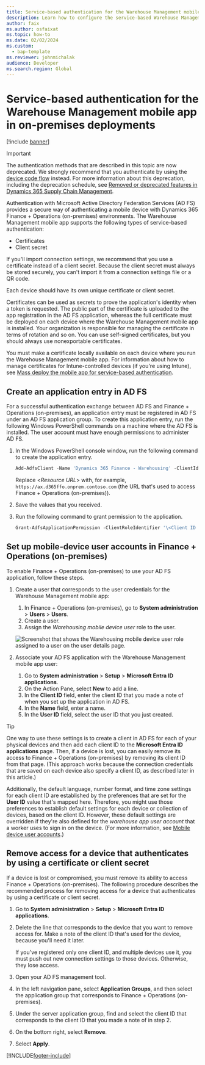 ```yaml
---
title: Service-based authentication for the Warehouse Management mobile app in on-premises deployments
description: Learn how to configure the service-based Warehouse Management mobile app to connect to your Microsoft Dynamics 365 Finance + Operations (on-premises) environment.
author: faix
ms.author: osfaixat
ms.topic: how-to
ms.date: 02/02/2024
ms.custom: 
  - bap-template
ms.reviewer: johnmichalak
audience: Developer
ms.search.region: Global
---
```


# Service-based authentication for the Warehouse Management mobile app in on-premises deployments

[!include [banner](../includes/banner.md)]

> [!IMPORTANT]
> The authentication methods that are described in this topic are now deprecated. We strongly recommend that you authenticate by using the [device code flow](warehousing-onprem-serviceauth.md) instead. For more information about this deprecation, including the deprecation schedule, see [Removed or deprecated features in Dynamics 365 Supply Chain Management](../../../supply-chain/get-started/removed-deprecated-features-scm-updates.md).

Authentication with Microsoft Active Directory Federation Services (AD&nbsp;FS) provides a secure way of authenticating a mobile device with Dynamics 365 Finance + Operations (on-premises) environments. The Warehouse Management mobile app supports the following types of service-based authentication:

- Certificates
- Client secret

If you'll import connection settings, we recommend that you use a certificate instead of a client secret. Because the client secret must always be stored securely, you can't import it from a connection settings file or a QR code.

Each device should have its own unique certificate or client secret.

Certificates can be used as secrets to prove the application's identity when a token is requested. The public part of the certificate is uploaded to the app registration in the AD&nbsp;FS application, whereas the full certificate must be deployed on each device where the Warehouse Management mobile app is installed. Your organization is responsible for managing the certificate in terms of rotation and so on. You can use self-signed certificates, but you should always use nonexportable certificates.

You must make a certificate locally available on each device where you run the Warehouse Management mobile app. For information about how to manage certificates for Intune-controlled devices (if you're using Intune), see [Mass deploy the mobile app for service-based authentication](../../../supply-chain/warehousing/warehouse-app-intune.md).

## Create an application entry in AD FS

For a successful authentication exchange between AD&nbsp;FS and Finance + Operations (on-premises), an application entry must be registered in AD&nbsp;FS under an AD&nbsp;FS application group. To create this application entry, run the following Windows PowerShell commands on a machine where the AD&nbsp;FS is installed. The user account must have enough permissions to administer AD&nbsp;FS.

1. In the Windows PowerShell console window, run the following command to create the application entry.

    ```powershell
    Add-AdfsClient -Name 'Dynamics 365 Finance - Warehousing' -ClientId ([guid]::NewGuid()) -ClientType Confidential -GenerateClientSecret -RedirectUri '\<Resource URL\>' 
    ```

    Replace \<*Resource URL*\> with, for example, `https://ax.d365ffo.onprem.contoso.com` (the URL that's used to access Finance + Operations (on-premises)).

1. Save the values that you received.
1. Run the following command to grant permission to the application.

    ```powershell
    Grant-AdfsApplicationPermission -ClientRoleIdentifier '\<Client ID received in previous steps\>' -ServerRoleIdentifier '\<Resource URL\>' -ScopeNames 'openid'
    ```

## <a name="user-azure-ad"></a>Set up mobile-device user accounts in Finance + Operations (on-premises)

To enable Finance + Operations (on-premises) to use your AD&nbsp;FS application, follow these steps.

1. Create a user that corresponds to the user credentials for the Warehouse Management mobile app:

    1. In Finance + Operations (on-premises), go to **System administration** \> **Users** \> **Users**.
    1. Create a user.
    1. Assign the *Warehousing mobile device user* role to the user.

    ![Screenshot that shows the Warehousing mobile device user role assigned to a user on the user details page.](../../../supply-chain/warehousing/media/app-connect-app-users.png "Screenshot that shows the Warehousing mobile device user role assigned to a user on the user details page")

1. Associate your AD&nbsp;FS application with the Warehouse Management mobile app user:

    1. Go to **System administration** \> **Setup** \> **Microsoft Entra ID applications**.
    1. On the Action Pane, select **New** to add a line.
    1. In the **Client ID** field, enter the client ID that you made a note of when you set up the application in AD&nbsp;FS.
    1. In the **Name** field, enter a name.
    1. In the **User ID** field, select the user ID that you just created.

> [!TIP]
> One way to use these settings is to create a client in AD&nbsp;FS for each of your physical devices and then add each client ID to the **Microsoft Entra ID applications** page. Then, if a device is lost, you can easily remove its access to Finance + Operations (on-premises) by removing its client ID from that page. (This approach works because the connection credentials that are saved on each device also specify a client ID, as described later in this article.)
>
> Additionally, the default language, number format, and time zone settings for each client ID are established by the preferences that are set for the **User ID** value that's mapped here. Therefore, you might use those preferences to establish default settings for each device or collection of devices, based on the client ID. However, these default settings are overridden if they're also defined for the *warehouse app user account* that a worker uses to sign in on the device. (For more information, see [Mobile device user accounts](../../../supply-chain/warehousing/mobile-device-work-users.md).)

## <a name="revoke"></a>Remove access for a device that authenticates by using a certificate or client secret

If a device is lost or compromised, you must remove its ability to access Finance + Operations (on-premises). The following procedure describes the recommended process for removing access for a device that authenticates by using a certificate or client secret.

1. Go to **System administration** \> **Setup** \> **Microsoft Entra ID applications**.
1. Delete the line that corresponds to the device that you want to remove access for. Make a note of the client ID that's used for the device, because you'll need it later.

    If you've registered only one client ID, and multiple devices use it, you must push out new connection settings to those devices. Otherwise, they lose access.

1. Open your AD&nbsp;FS management tool.
1. In the left navigation pane, select **Application Groups**, and then select the application group that corresponds to Finance + Operations (on-premises).
1. Under the server application group, find and select the client ID that corresponds to the client ID that you made a note of in step 2.
1. On the bottom right, select **Remove**.
1. Select **Apply**.

[!INCLUDE[footer-include](../../../includes/footer-banner.md)]
